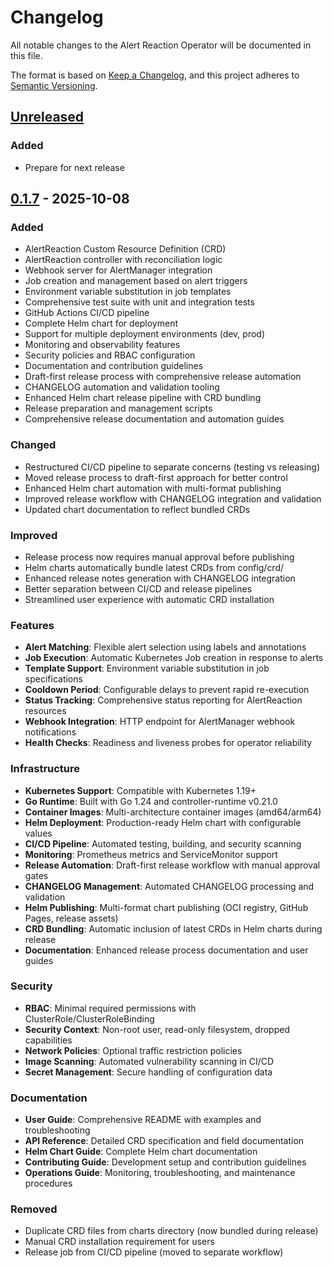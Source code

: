 # Changelog

All notable changes to the Alert Reaction Operator will be documented in this file.

The format is based on [Keep a Changelog](https://keepachangelog.com/en/1.0.0/),
and this project adheres to [Semantic Versioning](https://semver.org/spec/v2.0.0.html).

## [Unreleased]

### Added
- Prepare for next release

## [0.1.7] - 2025-10-08

### Added
- AlertReaction Custom Resource Definition (CRD)
- AlertReaction controller with reconciliation logic
- Webhook server for AlertManager integration
- Job creation and management based on alert triggers
- Environment variable substitution in job templates
- Comprehensive test suite with unit and integration tests
- GitHub Actions CI/CD pipeline
- Complete Helm chart for deployment
- Support for multiple deployment environments (dev, prod)
- Monitoring and observability features
- Security policies and RBAC configuration
- Documentation and contribution guidelines
- Draft-first release process with comprehensive release automation
- CHANGELOG automation and validation tooling
- Enhanced Helm chart release pipeline with CRD bundling
- Release preparation and management scripts
- Comprehensive release documentation and automation guides

### Changed
- Restructured CI/CD pipeline to separate concerns (testing vs releasing)
- Moved release process to draft-first approach for better control
- Enhanced Helm chart automation with multi-format publishing
- Improved release workflow with CHANGELOG integration and validation
- Updated chart documentation to reflect bundled CRDs

### Improved
- Release process now requires manual approval before publishing
- Helm charts automatically bundle latest CRDs from config/crd/
- Enhanced release notes generation with CHANGELOG integration
- Better separation between CI/CD and release pipelines
- Streamlined user experience with automatic CRD installation

### Features
- **Alert Matching**: Flexible alert selection using labels and annotations
- **Job Execution**: Automatic Kubernetes Job creation in response to alerts
- **Template Support**: Environment variable substitution in job specifications
- **Cooldown Period**: Configurable delays to prevent rapid re-execution
- **Status Tracking**: Comprehensive status reporting for AlertReaction resources
- **Webhook Integration**: HTTP endpoint for AlertManager webhook notifications
- **Health Checks**: Readiness and liveness probes for operator reliability

### Infrastructure
- **Kubernetes Support**: Compatible with Kubernetes 1.19+
- **Go Runtime**: Built with Go 1.24 and controller-runtime v0.21.0
- **Container Images**: Multi-architecture container images (amd64/arm64)
- **Helm Deployment**: Production-ready Helm chart with configurable values
- **CI/CD Pipeline**: Automated testing, building, and security scanning
- **Monitoring**: Prometheus metrics and ServiceMonitor support
- **Release Automation**: Draft-first release workflow with manual approval gates
- **CHANGELOG Management**: Automated CHANGELOG processing and validation
- **Helm Publishing**: Multi-format chart publishing (OCI registry, GitHub Pages, release assets)
- **CRD Bundling**: Automatic inclusion of latest CRDs in Helm charts during release
- **Documentation**: Enhanced release process documentation and user guides

### Security
- **RBAC**: Minimal required permissions with ClusterRole/ClusterRoleBinding
- **Security Context**: Non-root user, read-only filesystem, dropped capabilities
- **Network Policies**: Optional traffic restriction policies
- **Image Scanning**: Automated vulnerability scanning in CI/CD
- **Secret Management**: Secure handling of configuration data

### Documentation
- **User Guide**: Comprehensive README with examples and troubleshooting
- **API Reference**: Detailed CRD specification and field documentation
- **Helm Chart Guide**: Complete Helm chart documentation
- **Contributing Guide**: Development setup and contribution guidelines
- **Operations Guide**: Monitoring, troubleshooting, and maintenance procedures

### Removed
- Duplicate CRD files from charts directory (now bundled during release)
- Manual CRD installation requirement for users
- Release job from CI/CD pipeline (moved to separate workflow)

[Unreleased]: https://github.com/dudizimber/k8s-alert-reaction-operator/compare/v0.1.7...HEAD
[0.1.7]: https://github.com/dudizimber/k8s-alert-reaction-operator/releases/tag/v0.1.7
